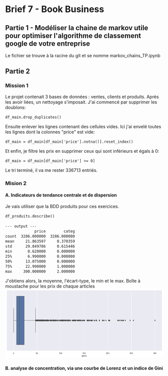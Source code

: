 # Brief 7 - Book Business

## Partie 1 - Modéliser la chaine de markov utile pour optimiser l'algorithme de classement google de votre entreprise

Le fichier se trouve à la racine du git et se nomme markov_chains_TP.ipynb

## Partie 2

### Mission 1
Le projet contenait 3 bases de données : ventes, clients et produits. Après les avoir liées, un nettoyage s'imposait.
J'ai commencé par supprimer les doublons:
```
df_main.drop_duplicates()
```
Ensuite enlever les lignes contenant des cellules vides. Ici j'ai envelé toutes les lignes dont la colonnes "price" est vide:
```
df_main = df_main[df_main['price'].notna()].reset_index()
```
Et enfin, je filtre les prix en supprimer ceux qui sont inférieurs et égals à 0:
```
df_main = df_main[df_main['price'] >= 0]
```
Le tri terminé, il va me rester 336713 entriés.

### Mision 2

#### A. Indicateurs de tendance centrale et de dispersion

Je vais utiliser que la BDD produits pour ces exercices. 
```
df_produits.describe()

--- output ---
             price        categ
count  3286.000000  3286.000000
mean     21.863597     0.370359
std      29.849786     0.615446
min       0.620000     0.000000
25%       6.990000     0.000000
50%      13.075000     0.000000
75%      22.990000     1.000000
max     300.000000     2.000000
```
J'obtiens alors, la moyenne, l'écart-type, le min et le max.
Boîte à moustache pour les prix de chaque articles
![alt text](images/subplot.png)

#### B. analyse de concentration, via une courbe de Lorenz et un indice de Gini
